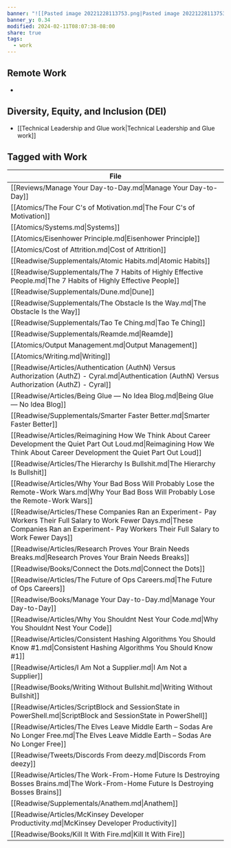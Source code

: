 ```yaml
---
banner: "![[Pasted image 20221228113753.png|Pasted image 20221228113753.png]]"
banner_y: 0.34
modified: 2024-02-11T08:07:38-08:00
share: true
tags:
  - work
---
```

## Remote Work
- 
## Diversity, Equity, and Inclusion (DEI)
- [[Technical Leadership and Glue work|Technical Leadership and Glue work]]
## Tagged with Work
| File                                                                                                                                                                                              |
| ------------------------------------------------------------------------------------------------------------------------------------------------------------------------------------------------- |
| [[Reviews/Manage Your Day-to-Day.md\|Manage Your Day-to-Day]]                                                                                                                                     |
| [[Atomics/The Four C's of Motivation.md\|The Four C's of Motivation]]                                                                                                                             |
| [[Atomics/Systems.md\|Systems]]                                                                                                                                                                   |
| [[Atomics/Eisenhower Principle.md\|Eisenhower Principle]]                                                                                                                                         |
| [[Atomics/Cost of Attrition.md\|Cost of Attrition]]                                                                                                                                               |
| [[Readwise/Supplementals/Atomic Habits.md\|Atomic Habits]]                                                                                                                                        |
| [[Readwise/Supplementals/The 7 Habits of Highly Effective People.md\|The 7 Habits of Highly Effective People]]                                                                                    |
| [[Readwise/Supplementals/Dune.md\|Dune]]                                                                                                                                                          |
| [[Readwise/Supplementals/The Obstacle Is the Way.md\|The Obstacle Is the Way]]                                                                                                                    |
| [[Readwise/Supplementals/Tao Te Ching.md\|Tao Te Ching]]                                                                                                                                          |
| [[Readwise/Supplementals/Reamde.md\|Reamde]]                                                                                                                                                      |
| [[Atomics/Output Management.md\|Output Management]]                                                                                                                                               |
| [[Atomics/Writing.md\|Writing]]                                                                                                                                                                   |
| [[Readwise/Articles/Authentication (AuthN) Versus Authorization (AuthZ) - Cyral.md\|Authentication (AuthN) Versus Authorization (AuthZ) - Cyral]]                                                 |
| [[Readwise/Articles/Being Glue — No Idea Blog.md\|Being Glue — No Idea Blog]]                                                                                                                     |
| [[Readwise/Supplementals/Smarter Faster Better.md\|Smarter Faster Better]]                                                                                                                        |
| [[Readwise/Articles/Reimagining How We Think About Career Development  the Quiet Part Out Loud.md\|Reimagining How We Think About Career Development  the Quiet Part Out Loud]]                   |
| [[Readwise/Articles/The Hierarchy Is Bullshit.md\|The Hierarchy Is Bullshit]]                                                                                                                     |
| [[Readwise/Articles/Why Your Bad Boss Will Probably Lose the Remote-Work Wars.md\|Why Your Bad Boss Will Probably Lose the Remote-Work Wars]]                                                     |
| [[Readwise/Articles/These Companies Ran an Experiment- Pay Workers Their Full Salary to Work Fewer Days.md\|These Companies Ran an Experiment- Pay Workers Their Full Salary to Work Fewer Days]] |
| [[Readwise/Articles/Research Proves Your Brain Needs Breaks.md\|Research Proves Your Brain Needs Breaks]]                                                                                         |
| [[Readwise/Books/Connect the Dots.md\|Connect the Dots]]                                                                                                                                          |
| [[Readwise/Articles/The Future of Ops Careers.md\|The Future of Ops Careers]]                                                                                                                     |
| [[Readwise/Books/Manage Your Day-to-Day.md\|Manage Your Day-to-Day]]                                                                                                                              |
| [[Readwise/Articles/Why You Shouldnt Nest Your Code.md\|Why You Shouldnt Nest Your Code]]                                                                                                         |
| [[Readwise/Articles/Consistent Hashing  Algorithms You Should Know #1.md\|Consistent Hashing  Algorithms You Should Know #1]]                                                                     |
| [[Readwise/Articles/I Am Not a Supplier.md\|I Am Not a Supplier]]                                                                                                                                 |
| [[Readwise/Books/Writing Without Bullshit.md\|Writing Without Bullshit]]                                                                                                                          |
| [[Readwise/Articles/ScriptBlock and SessionState in PowerShell.md\|ScriptBlock and SessionState in PowerShell]]                                                                                   |
| [[Readwise/Articles/The Elves Leave Middle Earth – Sodas Are No Longer Free.md\|The Elves Leave Middle Earth – Sodas Are No Longer Free]]                                                         |
| [[Readwise/Tweets/Discords From deezy.md\|Discords From deezy]]                                                                                                                                   |
| [[Readwise/Articles/The Work-From-Home Future Is Destroying Bosses Brains.md\|The Work-From-Home Future Is Destroying Bosses Brains]]                                                             |
| [[Readwise/Supplementals/Anathem.md\|Anathem]]                                                                                                                                                    |
| [[Readwise/Articles/McKinsey Developer Productivity.md\|McKinsey Developer Productivity]]                                                                                                         |
| [[Readwise/Books/Kill It With Fire.md\|Kill It With Fire]]                                                                                                                                        |
